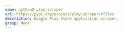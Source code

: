 ```yaml
---
name: python2-play-scraper
url: https://pypi.org/project/play-scraper/#files
description: Google Play Store application scraper.
group: None
---
```

